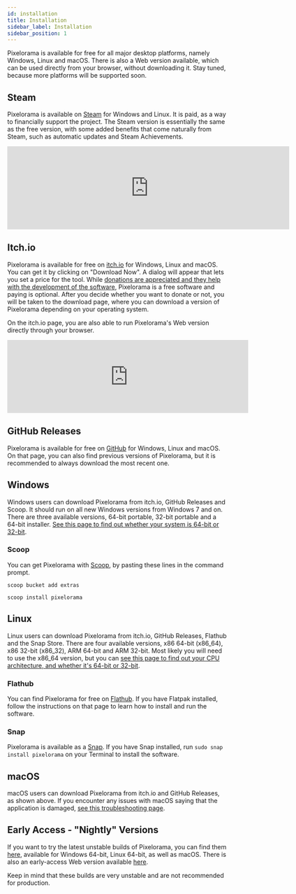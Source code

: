 ```yaml
---
id: installation
title: Installation
sidebar_label: Installation
sidebar_position: 1
---
```


Pixelorama is available for free for all major desktop platforms, namely Windows, Linux and macOS. There is also a Web version available, which can be used directly from your browser, without downloading it. Stay tuned, because more platforms will be supported soon.

## Steam
Pixelorama is available on [Steam](https://store.steampowered.com/app/2779170/Pixelorama/) for Windows and Linux. It is paid, as a way to financially support the project. The Steam version is essentially the same as the free version, with some added benefits that come naturally from Steam, such as automatic updates and Steam Achievements.
<iframe src="https://store.steampowered.com/widget/2779170/" frameborder="0" width="646" height="190"></iframe>

## Itch.io
Pixelorama is available for free on [itch.io](https://orama-interactive.itch.io/pixelorama) for Windows, Linux and macOS. You can get it by clicking on "Download Now". A dialog will appear that lets you set a price for the tool. While [donations are appreciated and they help with the development of the software](../development_and_contributing), Pixelorama is a free software and paying is optional. After you decide whether you want to donate or not, you will be taken to the download page, where you can download a version of Pixelorama depending on your operating system.

On the itch.io page, you are also able to run Pixelorama's Web version directly through your browser.
<iframe frameborder="0" src="https://itch.io/embed/470367" width="552" height="167"><a href="https://orama-interactive.itch.io/pixelorama">Pixelorama by Orama Interactive</a></iframe>

## GitHub Releases
Pixelorama is available for free on [GitHub](https://github.com/Orama-Interactive/Pixelorama/releases) for Windows, Linux and macOS. On that page, you can also find previous versions of Pixelorama, but it is recommended to always download the most recent one.

## Windows
Windows users can download Pixelorama from itch.io, GitHub Releases and Scoop. It should run on all new Windows versions from Windows 7 and on. There are three available versions, 64-bit portable, 32-bit portable and a 64-bit installer. [See this page to find out whether your system is 64-bit or 32-bit](https://support.microsoft.com/en-us/windows/32-bit-and-64-bit-windows-frequently-asked-questions-c6ca9541-8dce-4d48-0415-94a3faa2e13d).

### Scoop
You can get Pixelorama with [Scoop](https://scoop.sh/), by pasting these lines in the command prompt.

`scoop bucket add extras`

`scoop install pixelorama`

## Linux
Linux users can download Pixelorama from itch.io, GitHub Releases, Flathub and the Snap Store. There are four available versions, x86 64-bit (x86_64), x86 32-bit (x86_32), ARM 64-bit and ARM 32-bit. Most likely you will need to use the x86_64 version, but you can [see this page to find out your CPU architecture, and whether it's 64-bit or 32-bit](https://www.howtogeek.com/198615/how-to-check-if-your-linux-system-is-32-bit-or-64-bit/).

### Flathub
You can find Pixelorama for free on [Flathub](https://flathub.org/apps/details/com.orama_interactive.Pixelorama). If you have Flatpak installed, follow the instructions on that page to learn how to install and run the software.

### Snap
Pixelorama is available as a [Snap](https://snapcraft.io/pixelorama). If you have Snap installed, run `sudo snap install pixelorama` on your Terminal to install the software.

## macOS
macOS users can download Pixelorama from itch.io and GitHub Releases, as shown above. If you encounter any issues with macOS saying that the application is damaged, [see this troubleshooting page](../troubleshooting/#macos-says-that-pixelorama-is-damaged).

## Early Access - "Nightly" Versions
If you want to try the latest unstable builds of Pixelorama, you can find them [here](https://nightly.link/Orama-Interactive/Pixelorama/workflows/dev-desktop-builds/master), available for Windows 64-bit, Linux 64-bit, as well as macOS. There is also an early-access Web version available [here](https://orama-interactive.github.io/Pixelorama/early_access/).

Keep in mind that these builds are very unstable and are not recommended for production.
